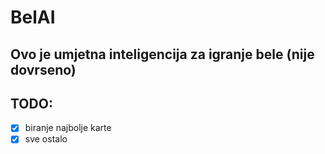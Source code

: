 # BelAI

## Ovo je umjetna inteligencija za igranje bele (nije dovrseno)

## TODO:
* [x] biranje najbolje karte
* [x] sve ostalo
